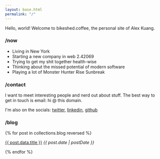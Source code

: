 ```yaml
---
layout: base.html
permalink: "/"
---
```


Hello, world! Welcome to bikeshed.coffee, the personal site of Alex Kuang.

### /now

- Living in New York
- Starting a new company in web 2.42069
- Trying to get my shit together health-wise
- Thinking about the missed potential of modern software
- Playing a lot of Monster Hunter Rise Sunbreak

### /contact

I want to meet interesting people and nerd out about stuff.  The best way to get in touch is email: hi @ this domain.

I'm also on the socials: [twitter](https://twitter.com/waffledotexe), [linkedin](https://www.linkedin.com/in/khxela/),
[github](https://github.com/alexkuang)

### /blog

{% for post in collections.blog reversed %}
<p>
    <a href="{{ post.url }}">{{ post.data.title }}</a> <i><span style="font-size: .875rem">{{ post.date | postDate }}</span></i>
</p>
{% endfor %}
